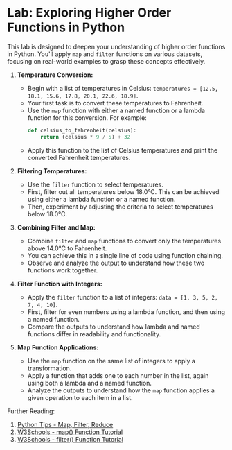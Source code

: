 # Lab: Exploring Higher Order Functions in Python

This lab is designed to deepen your understanding of higher order functions in Python. You'll apply `map` and `filter` functions on various datasets, focusing on real-world examples to grasp these concepts effectively.

1. **Temperature Conversion:**

   - Begin with a list of temperatures in Celsius: `temperatures = [12.5, 18.1, 15.6, 17.8, 20.1, 22.6, 18.9]`.
   - Your first task is to convert these temperatures to Fahrenheit.
   - Use the `map` function with either a named function or a lambda function for this conversion. For example:
     ```python
     def celsius_to_fahrenheit(celsius):
         return (celsius * 9 / 5) + 32
     ```
   - Apply this function to the list of Celsius temperatures and print the converted Fahrenheit temperatures.

2. **Filtering Temperatures:**

   - Use the `filter` function to select temperatures.
   - First, filter out all temperatures below 18.0°C. This can be achieved using either a lambda function or a named function.
   - Then, experiment by adjusting the criteria to select temperatures below 18.0°C.

3. **Combining Filter and Map:**

   - Combine `filter` and `map` functions to convert only the temperatures above 14.0°C to Fahrenheit.
   - You can achieve this in a single line of code using function chaining.
   - Observe and analyze the output to understand how these two functions work together.

4. **Filter Function with Integers:**

   - Apply the `filter` function to a list of integers: `data = [1, 3, 5, 2, 7, 4, 10]`.
   - First, filter for even numbers using a lambda function, and then using a named function.
   - Compare the outputs to understand how lambda and named functions differ in readability and functionality.

5. **Map Function Applications:**
   - Use the `map` function on the same list of integers to apply a transformation.
   - Apply a function that adds one to each number in the list, again using both a lambda and a named function.
   - Analyze the outputs to understand how the `map` function applies a given operation to each item in a list.

Further Reading:

1. [Python Tips - Map, Filter, Reduce](http://book.pythontips.com/en/latest/map_filter.html)
2. [W3Schools - map() Function Tutorial](https://www.w3schools.com/python/ref_func_map.asp)
3. [W3Schools - filter() Function Tutorial](https://www.w3schools.com/python/ref_func_filter.asp)
